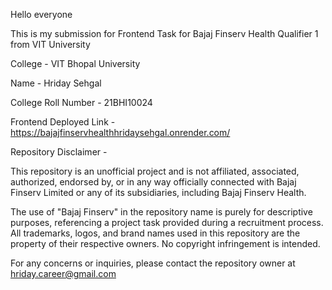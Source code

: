 Hello everyone

This is my submission for Frontend Task for Bajaj Finserv Health Qualifier 1 from VIT University 

College - VIT Bhopal University

Name - Hriday Sehgal

College Roll Number - 21BHI10024

Frontend Deployed Link - https://bajajfinservhealthhridaysehgal.onrender.com/

Repository Disclaimer - 

This repository is an unofficial project and is not affiliated, associated, authorized, endorsed by, or in any way officially connected with Bajaj Finserv Limited or any of its subsidiaries, including Bajaj Finserv Health.

The use of "Bajaj Finserv" in the repository name is purely for descriptive purposes, referencing a project task provided during a recruitment process. All trademarks, logos, and brand names used in this repository are the property of their respective owners. No copyright infringement is intended.

For any concerns or inquiries, please contact the repository owner at hriday.career@gmail.com
